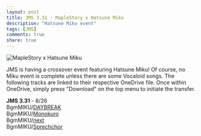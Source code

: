 ```yaml
---
layout: post
title: JMS 3.31 - MapleStory x Hatsune Miku
description: "Hatsune Miku event"
tags: [JMS]
comments: true
share: true
---
```


![MapleStory x Hatsune Miku](http://i.imgur.com/kLKFsfJ.png)

JMS is having a crossover event featuring Hatsune Miku! Of course, no Miku event is complete unless there are some Vocaloid songs.
The following tracks are linked to their respective OneDrive file. Once within OneDrive, simply press "Download" on the top menu to initiate the transfer.

<b>JMS 3.31</b> - 8/26  
BgmMIKU/<a href="http://1drv.ms/1tdAqrF">DAYBREAK</a>  
BgmMIKU/<a href="http://1drv.ms/1tpUTr4">Monokuro</a>  
BgmMIKU/<a href="http://1drv.ms/1tdAoA7">next</a>  
BgmMIKU/<a href="http://1drv.ms/1tdApEc">Sprechchor</a>
